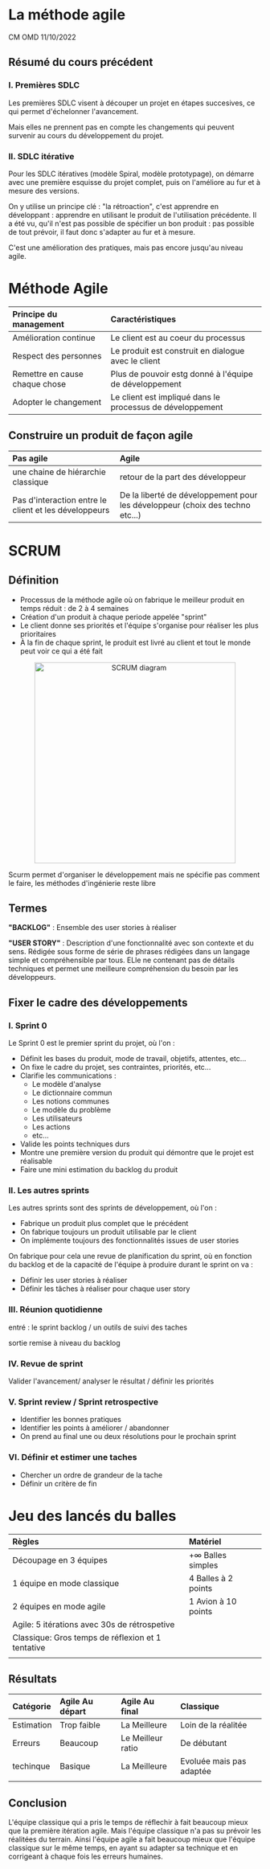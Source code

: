 # La méthode agile
CM OMD 11/10/2022 

## Résumé du cours précédent

### I. Premières SDLC 
Les premières SDLC visent à découper un projet en étapes succesives, ce qui permet d'échelonner l'avancement. 

Mais elles ne prennent pas en compte les changements qui peuvent survenir au cours du développement du projet.

### II. SDLC itérative

Pour les SDLC itératives (modèle Spiral, modèle prototypage), on démarre avec une première esquisse du projet complet, puis on l'améliore au fur et à mesure des versions.

On y utilise un principe clé : "la rétroaction", c'est apprendre en développant : apprendre en utilisant le produit de l'utilisation précédente. Il a été vu, qu'il n'est pas possible de spécifier un bon produit : pas possible de tout prévoir, il faut donc s'adapter au fur et à mesure.

C'est une amélioration des pratiques, mais pas encore jusqu'au niveau agile.

# Méthode Agile

| Principe du management         | Caractéristiques                                          |
| :----------------------------- | :-------------------------------------------------------- |
| Amélioration continue          | Le client est au coeur du processus                       |
| Respect des personnes          | Le produit est construit en dialogue avec le client       |
| Remettre en cause chaque chose | Plus de pouvoir estg donné à l'équipe de développement    |
| Adopter le changement          | Le client est impliqué dans le processus de développement |

## Construire un produit de façon agile

| Pas agile                                             | Agile                                                                         |
| :---------------------------------------------------- | :---------------------------------------------------------------------------- |
| une chaine de hiérarchie classique                    | retour de la part des développeur                                             |
| Pas d'interaction entre le client et les développeurs | De la liberté de développement pour les développeur (choix des techno etc...) |

# SCRUM

## Définition

- Processus de la méthode agile où on fabrique le meilleur produit en temps réduit : de 2 à 4 semaines
- Création d'un produit à chaque periode appelée "sprint"
- Le client donne ses priorités et l'équipe s'organise pour réaliser les plus prioritaires
- À la fin de chaque sprint, le produit est livré au client et tout le monde peut voir ce qui a été fait

<p align=center>
    <img src="https://i.imgur.com/8MpaN52.jpg" alt="SCRUM diagram" width="400"/>
</p>


Scurm permet d'organiser le développement mais ne spécifie pas comment le faire, les méthodes d'ingénierie reste libre

## Termes

**"BACKLOG"** : Ensemble des user stories à réaliser

**"USER STORY"** : Description d'une fonctionnalité avec son contexte et du sens. Rédigée sous forme de série de phrases rédigées dans un langage simple et compréhensible par tous. ELle ne contenant pas de détails techniques et permet une meilleure compréhension du besoin par les développeurs.

## Fixer le cadre des développements

### I. Sprint 0
Le Sprint 0 est le premier sprint du projet, où l'on :
- Définit les bases du produit, mode de travail, objetifs, attentes, etc...
- On fixe le cadre du projet, ses contraintes, priorités, etc...
- Clarifie les communications : 
  - Le modèle d'analyse
  - Le dictionnaire commun
  - Les notions communes
  - Le modèle du problème
  - Les utilisateurs
  - Les actions 
  - etc...
- Valide les points techniques durs
- Montre une première version du produit qui démontre que le projet est réalisable
- Faire une mini estimation du backlog du produit

### II. Les autres sprints
Les autres sprints sont des sprints de développement, où l'on :
- Fabrique un produit plus complet que le précédent
- On fabrique toujours un produit utilisable par le client
- On implémente toujours des fonctionnalités issues de user stories

On fabrique pour cela une revue de planification du sprint, où en fonction du backlog et de la capacité de l'équipe à produire durant le sprint on va :
- Définir les user stories à réaliser
- Définir les tâches à réaliser pour chaque user story

### III. Réunion quotidienne

entré : le sprint backlog / un outils de suivi des taches

sortie remise à niveau du backlog

### IV. Revue de sprint

Valider l'avancement/ analyser le résultat / définir les priorités

### V. Sprint review / Sprint retrospective

- Identifier les bonnes pratiques
- Identifier les points à améliorer / abandonner
- On prend au final une ou deux résolutions pour le prochain sprint

### VI. Définir et estimer une taches
- Chercher un ordre de grandeur de la tache
- Définir un critère de fin

# Jeu des lancés du balles
| Règles                                            | Matériel                 |
| :------------------------------------------------ | :----------------------- |
| Découpage en 3 équipes                            | $+\infty$ Balles simples |
| 1 équipe en mode classique                        | 4 Balles à 2 points      |
| 2 équipes en mode agile                           | 1 Avion à 10 points      |
| Agile: 5 itérations avec 30s de rétrospetive      |                          |
| Classique: Gros temps de réflexion et 1 tentative |                          |
|                                                   |                          |
## Résultats

| Catégorie  | Agile Au départ | Agile Au final    | Classique                |
| :--------- | :-------------- | :---------------- | :----------------------- |
| Estimation | Trop faible     | La Meilleure      | Loin de la réalitée      |
| Erreurs    | Beaucoup        | Le Meilleur ratio | De débutant              |
| techinque  | Basique         | La Meilleure      | Evoluée mais pas adaptée |
|            |                 |                   |                          |

## Conclusion

L'équipe classique qui a pris le temps de réflechir à fait beaucoup mieux que la première itération agile. Mais l'équipe classique n'a pas su prévoir les réalitées du terrain. Ainsi l'équipe agile a fait beaucoup mieux que l'équipe classique sur le même temps, en ayant su adapter sa technique et en corrigeant à chaque fois les erreurs humaines. 